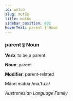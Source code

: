 ```yaml
---
id: motüo
slug: motüo
title: motüo
sidebar_position: 602
hoverText: parent § Noun
---
```


### parent § Noun

**Verb**: to be a parent

**Noun**: parent

**Modifier**: parent-related

Māori matua /ma.ˈtu.a/

*Austronesian Language Family*